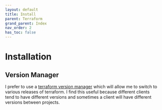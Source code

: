 ```yaml
---
layout: default
title: Install
parent: Terraform
grand_parent: Index
nav_order: 2
has_toc: false
---
```


# Installation

## Version Manager

I prefer to use a [terraform version manager](https://github.com/tfutils/tfenv) which will allow me to switch to various releases of terraform. I find this useful because different clients tend to have different versions and sometimes a client will have different versions between projects.  
